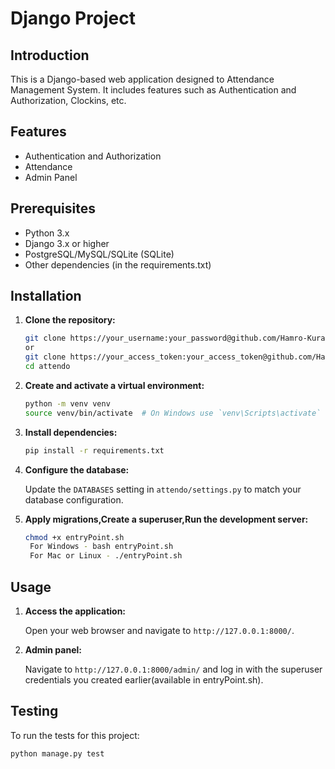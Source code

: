 # Django Project

## Introduction
This is a Django-based web application designed to Attendance Management System. It includes features such as Authentication and Authorization, Clockins, etc.

## Features
- Authentication and Authorization
- Attendance
- Admin Panel

## Prerequisites

- Python 3.x
- Django 3.x or higher
- PostgreSQL/MySQL/SQLite (SQLite)
- Other dependencies (in the requirements.txt)

## Installation

1. **Clone the repository:**

    ```sh
    git clone https://your_username:your_password@github.com/Hamro-Kura-Kani/attendo.git
    or 
    git clone https://your_access_token:your_access_token@github.com/Hamro-Kura-Kani/attendo.git
    cd attendo
    ```

2. **Create and activate a virtual environment:**

    ```sh
    python -m venv venv
    source venv/bin/activate  # On Windows use `venv\Scripts\activate`
    ```

3. **Install dependencies:**

    ```sh
    pip install -r requirements.txt
    ```

4. **Configure the database:**

    Update the `DATABASES` setting in `attendo/settings.py` to match your database configuration.

5. **Apply migrations,Create a superuser,Run the development server:**

    ```sh
    chmod +x entryPoint.sh
     For Windows - bash entryPoint.sh 
     For Mac or Linux - ./entryPoint.sh
    ```
## Usage

1. **Access the application:**

    Open your web browser and navigate to `http://127.0.0.1:8000/`.

2. **Admin panel:**

    Navigate to `http://127.0.0.1:8000/admin/` and log in with the superuser credentials you created earlier(available in entryPoint.sh).

## Testing

To run the tests for this project:

```sh
python manage.py test
